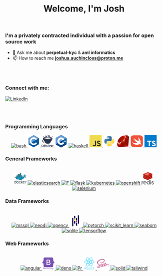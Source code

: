<h1 align="center">Welcome, I'm Josh</h1>
<br>
<h3 align="left">
    I'm a privately contracted individual with a passion for open source work
</h3>

- 💬 Ask me about **perpetual-kyc** & **aml informatics** 
- 📫 How to reach me **joshua.auchincloss@proton.me**

<br>
<br>
<h3 align="left">Connect with me:</h3> <p align="left">
    <a href="{linkedin}" target="_blank" rel="noreferrer">
        <img width="40" alt="LinkedIn"
            src="https://upload.wikimedia.org/wikipedia/commons/thumb/f/f8/LinkedIn_icon_circle.svg/64px-LinkedIn_icon_circle.svg.png" />
    </a>
</p>
<br>
<br>
<h3 class="text-xl font-medium py-4">Programming Languages</h3>
<div align="center">
    <a target="_blank" rel="noreferrer" href="https://www.gnu.org/software/bash/">
        <img src="https://www.vectorlogo.zone/logos/gnu_bash/gnu_bash-icon.svg" alt="bash" width="40" height="40" />
    </a><a target="_blank" rel="noreferrer" href="https://www.cprogramming.com/">
        <img src="https://raw.githubusercontent.com/devicons/devicon/master/icons/c/c-original.svg" alt="c" width="40"
            height="40" /> </a><a target="_blank" rel="noreferrer" href="https://offeescript.org/">
        <img src="https://raw.githubusercontent.com/devicons/devicon/master/icons/coffeescript/coffeescript-original-wordmark.svg"
            alt="coffeescript" width="40" height="40" /> </a><a target="_blank" rel="noreferrer"
        href="https://www.w3schools.com/cpp/">
        <img src="https://raw.githubusercontent.com/devicons/devicon/master/icons/cplusplus/cplusplus-original.svg"
            alt="cplusplus" width="40" height="40" /> </a><a target="_blank" rel="noreferrer"
        href="https://www.haskell.org/">
        <img src="https://upload.wikimedia.org/wikipedia/commons/1/1c/Haskell-Logo.svg" alt="haskell" width="40"
            height="40" /> </a><a target="_blank" rel="noreferrer"
        href="https://developer.mozilla.org/en-US/docs/Web/JavaScript">
        <img src="https://raw.githubusercontent.com/devicons/devicon/master/icons/javascript/javascript-original.svg"
            alt="javascript" width="40" height="40" /> </a><a target="_blank" rel="noreferrer"
        href="https://www.python.org/">
        <img src="https://raw.githubusercontent.com/devicons/devicon/master/icons/python/python-original.svg"
            alt="python" width="40" height="40" /> </a><a target="_blank" rel="noreferrer"
        href="https://www.ruby-lang.org/en/">
        <img src="https://raw.githubusercontent.com/devicons/devicon/master/icons/ruby/ruby-original.svg" alt="ruby"
            width="40" height="40" /> </a><a target="_blank" rel="noreferrer" href="https://developer.apple.com/swift/">
        <img src="https://raw.githubusercontent.com/devicons/devicon/master/icons/swift/swift-original.svg" alt="swift"
            width="40" height="40" /> </a><a target="_blank" rel="noreferrer" href="https://www.typescriptlang.org/">
        <img src="https://raw.githubusercontent.com/devicons/devicon/master/icons/typescript/typescript-original.svg"
            alt="typescript" width="40" height="40" />
    </a>
</div>
<h3 class="text-xl font-medium py-4">General Frameworks</h3>
<br>
<div align="center">
    <a target="_blank" rel="noreferrer" href="https://www.docker.com/">
        <img src="https://raw.githubusercontent.com/devicons/devicon/master/icons/docker/docker-original-wordmark.svg"
            alt="docker" width="40" height="40" /> </a><a target="_blank" rel="noreferrer"
        href="https://www.elastic.co/">
        <img src="https://www.vectorlogo.zone/logos/elastic/elastic-icon.svg" alt="elasticsearch" width="40"
            height="40" /> </a><a target="_blank" rel="noreferrer" href="https://fastapi.tiangolo.com">
        <img src="https://jauchincloss.com/fastapi-1.svg" alt="F" width="40" height="40" style="font-color:white;"/> </a><a target="_blank" rel="noreferrer"
        href="https://flask.palletsprojects.com/">
        <img src="https://www.vectorlogo.zone/logos/pocoo_flask/pocoo_flask-icon.svg" alt="flask" width="40"
            height="40" /> </a><a target="_blank" rel="noreferrer" href="https://kubernetes.io/">
        <img src="https://www.vectorlogo.zone/logos/kubernetes/kubernetes-icon.svg" alt="kubernetes" width="40"
            height="40" /> </a><a target="_blank" rel="noreferrer" href="https://openshift.com">
        <img src="https://avatars.githubusercontent.com/u/792337?s=200&amp;v=4" alt="openshift" width="40"
            height="40" /> </a><a target="_blank" rel="noreferrer" href="https://redis.io/">
        <img src="https://raw.githubusercontent.com/devicons/devicon/master/icons/redis/redis-original-wordmark.svg"
            alt="redis" width="40" height="40" /> </a><a target="_blank" rel="noreferrer"
        href="https://www.selenium.dev/">
        <img src="https://raw.githubusercontent.com/detain/svg-logos/780f25886640cef088af994181646db2f6b1a3f8/svg/selenium-logo.svg"
            alt="selenium" width="40" height="40" />
    </a>
</div>
<h3 class="text-xl font-medium py-4">Data Frameworks</h3>
<br>
<div align="center">
    <a target="_blank" rel="noreferrer" href="https://www.microsoft.com/en-us/sql-server">
        <img src="https://www.svgrepo.com/show/303229/microsoft-sql-server-logo.svg" alt="mssql" width="40"
            height="40" /> </a><a target="_blank" rel="noreferrer" href="https://neo4j.com">
        <img src="https://neo4j.com/wp-content/themes/neo4jweb/v2-templates/brand/assets/logo-section-6.svg" alt="neo4j"
            width="40" height="40" /> </a><a target="_blank" rel="noreferrer" href="https://opencv.org/">
        <img src="https://www.vectorlogo.zone/logos/opencv/opencv-icon.svg" alt="opencv" width="40" height="40" />
    </a><a target="_blank" rel="noreferrer" href="https://pandas.pydata.org/">
        <img src="https://raw.githubusercontent.com/devicons/devicon/2ae2a900d2f041da66e950e4d48052658d850630/icons/pandas/pandas-original.svg"
            alt="pandas" width="40" height="40" /> </a><a target="_blank" rel="noreferrer" href="https://pytorch.org/">
        <img src="https://www.vectorlogo.zone/logos/pytorch/pytorch-icon.svg" alt="pytorch" width="40" height="40" />
    </a><a target="_blank" rel="noreferrer" href="https://scikit-learn.org/">
        <img src="https://upload.wikimedia.org/wikipedia/commons/0/05/Scikit_learn_logo_small.svg" alt="scikit_learn"
            width="40" height="40" /> </a><a target="_blank" rel="noreferrer" href="https://seaborn.pydata.org/">
        <img src="https://seaborn.pydata.org/_images/logo-mark-lightbg.svg" alt="seaborn" width="40" height="40" />
    </a><a target="_blank" rel="noreferrer" href="https://www.sqlite.org/">
        <img src="https://www.vectorlogo.zone/logos/sqlite/sqlite-icon.svg" alt="sqlite" width="40" height="40" />
    </a><a target="_blank" rel="noreferrer" href="https://www.tensorflow.org/">
        <img src="https://www.vectorlogo.zone/logos/tensorflow/tensorflow-icon.svg" alt="tensorflow" width="40"
            height="40" />
    </a>
</div>
<h3 class="text-xl font-medium py-4">Web Frameworks</h3>
<br>
<div align="center">
    <a target="_blank" rel="noreferrer" href="https://angular.io/">
        <img src="https://angular.io/assets/images/logos/angular/angular.svg" alt="angular" width="40" height="40" />
    </a><a target="_blank" rel="noreferrer" href="https://getbootstrap.com/">
        <img src="https://raw.githubusercontent.com/devicons/devicon/master/icons/bootstrap/bootstrap-plain-wordmark.svg"
            alt="bootstrap" width="40" height="40" /> </a><a target="_blank" rel="noreferrer" href="https://deno.land">
        <img src="https://deno.land/logo.svg?__frsh_c=1n1ab050b6dg" alt="deno" width="40" height="40" /> </a><a
        target="_blank" rel="noreferrer" href="https://preactjs.com">
        <img src="https://jauchincloss.com/preact.svg" alt="Pr" width="40" height="40" style="font-color:white;"/> </a><a target="_blank" rel="noreferrer"
        href="https://reactjs.org/">
        <img src="https://raw.githubusercontent.com/devicons/devicon/master/icons/react/react-original-wordmark.svg"
            alt="react" width="40" height="40" /> </a><a target="_blank" rel="noreferrer" href="https://sass-lang.com/">
        <img src="https://raw.githubusercontent.com/devicons/devicon/master/icons/sass/sass-original.svg" alt="sass"
            width="40" height="40" /> </a><a target="_blank" rel="noreferrer" href="https://solidjs.com/">
        <img src="https://solidjs.com/assets/logo.123b04bc.svg" alt="solid" width="40" height="40" /> </a><a
        target="_blank" rel="noreferrer" href="https://tailwindcss.com/">
        <img src="https://www.vectorlogo.zone/logos/tailwindcss/tailwindcss-icon.svg" alt="tailwind" width="40"
            height="40" />
    </a>
</div>
